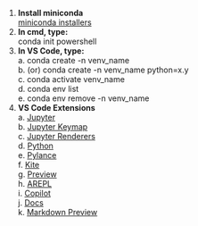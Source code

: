 1. **Install miniconda** <br>
  [miniconda installers](https://docs.conda.io/en/latest/miniconda.html#latest-miniconda-installer-links)
2. **In cmd, type:** <br>
  conda init powershell
3. **In VS Code, type:** <br>
  a. conda create -n venv_name <br>
  b. (or) conda create -n venv_name python=x.y <br>
  c. conda activate venv_name <br>
  d. conda env list <br>
  e. conda env remove -n venv_name <br>
4. **VS Code Extensions** <br>
  a. [Jupyter](https://marketplace.visualstudio.com/items?itemName=ms-toolsai.jupyter) <br>
  b. [Jupyter Keymap](https://marketplace.visualstudio.com/items?itemName=ms-toolsai.jupyter-keymap) <br>
  c. [Jupyter Renderers](https://marketplace.visualstudio.com/items?itemName=ms-toolsai.jupyter-renderers) <br>
  d. [Python](https://marketplace.visualstudio.com/items?itemName=ms-python.python) <br>
  e. [Pylance](https://marketplace.visualstudio.com/items?itemName=ms-python.vscode-pylance) <br>
  f. [Kite](https://marketplace.visualstudio.com/items?itemName=kiteco.kite) <br>
  g. [Preview](https://marketplace.visualstudio.com/items?itemName=dongli.python-preview) <br>
  h. [AREPL](https://marketplace.visualstudio.com/items?itemName=almenon.arepl) <br>
  i. [Copilot](https://marketplace.visualstudio.com/items?itemName=GitHub.copilot) <br>
  j. [Docs](https://marketplace.visualstudio.com/items?itemName=njpwerner.autodocstring) <br>
  k. [Markdown Preview](https://marketplace.visualstudio.com/items?itemName=shd101wyy.markdown-preview-enhanced) <br>
